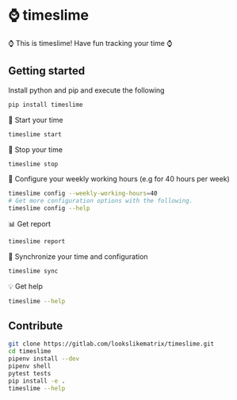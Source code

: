 # ⌚ timeslime

⌚ This is timeslime! Have fun tracking your time ⌚

## Getting started

Install python and pip and execute the following

~~~bash
pip install timeslime
~~~

🚀 Start your time

~~~bash
timeslime start
~~~

🛑 Stop your time

~~~bash
timeslime stop
~~~

🔧 Configure your weekly working hours (e.g for 40 hours per week)

~~~bash
timeslime config --weekly-working-hours=40
# Get more configuration options with the following.
timeslime config --help
~~~

📊 Get report 

~~~bash
timeslime report
~~~

🤝 Synchronize your time and configuration 

~~~bash
timeslime sync
~~~

💡 Get help

~~~bash
timeslime --help
~~~

## Contribute

~~~bash
git clone https://gitlab.com/lookslikematrix/timeslime.git
cd timeslime
pipenv install --dev
pipenv shell
pytest tests
pip install -e .
timeslime --help
~~~
